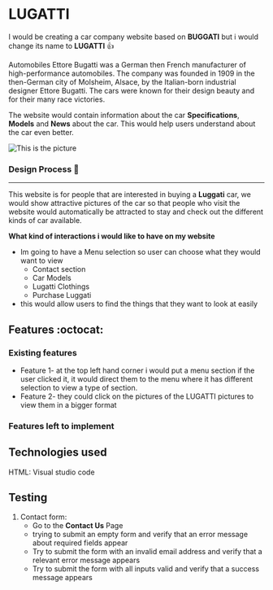 # LUGATTI

I would be creating a car company website based on **BUGGATI** but i would change its name to **LUGATTI** :+1:

Automobiles Ettore Bugatti was a German then French manufacturer of high-performance automobiles. The company was founded in 1909 in the then-German city of Molsheim, Alsace, by the Italian-born industrial designer Ettore Bugatti. The cars were known for their design beauty and for their many race victories.

The website would contain information about the car **Specifications**, **Models** and **News** about the car. This would help users understand about the car even better.


![This is the picture](https://cimg2.ibsrv.net/ibimg/hgm/1920x1080-1/100/800/the-final-bugatti-divo_100800186.jpg)


### Design Process :rocket:
------------------
This website is for people that are interested in buying a **Luggati** car, we would show attractive pictures of the car so that people who visit the website would automatically be attracted to stay and check out the different kinds of car available.


**What kind of interactions i would like to have on my website**
* Im going to have a Menu selection so user can choose what they would want to view
    * Contact section
    * Car Models
    * Lugatti Clothings
    * Purchase Luggati
* this would allow users to find the things that they want to look at easily

## Features :octocat:
### Existing features
* Feature 1- at the top left hand corner i would put a menu section if the user clicked it, it would direct them to the menu where it has different selection to view a type of section.
* Feature 2- they could click on the pictures of the LUGATTI pictures to view them in a bigger format 
### Features left to implement

## Technologies used 
HTML: 
Visual studio code

## Testing 
1. Contact form:
    * Go to the **Contact Us** Page
    * trying to submit an empty form and verify that an error message about required fields appear
    * Try to submit the form with an invalid email address and verify that a relevant error message appears
    * Try to submit the form with all inputs valid and verify that a success message appears
